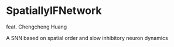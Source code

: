 # SpatiallyIFNetwork
feat. Chengcheng Huang

A SNN based on spatial order and slow inhibitory neuron dynamics

